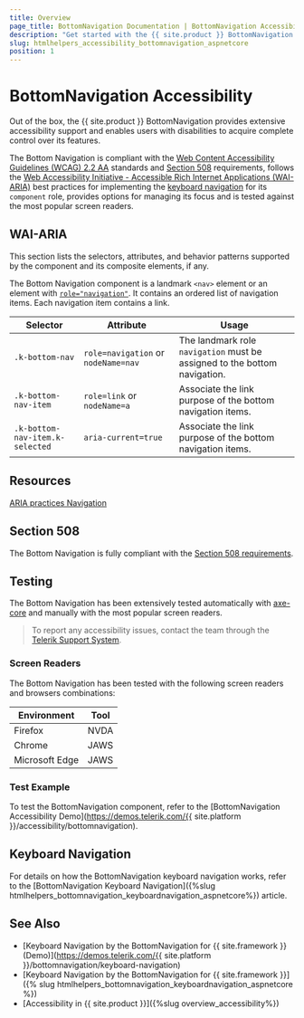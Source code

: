 ```yaml
---
title: Overview
page_title: BottomNavigation Documentation | BottomNavigation Accessibility
description: "Get started with the {{ site.product }} BottomNavigation and learn about its accessibility support for WAI-ARIA, Section 508, and WCAG 2.2."
slug: htmlhelpers_accessibility_bottomnavigation_aspnetcore
position: 1
---
```


# BottomNavigation Accessibility





Out of the box, the {{ site.product }} BottomNavigation provides extensive accessibility support and enables users with disabilities to acquire complete control over its features.


The Bottom Navigation is compliant with the [Web Content Accessibility Guidelines (WCAG) 2.2 AA](https://www.w3.org/TR/WCAG22/) standards and [Section 508](https://www.section508.gov/) requirements, follows the [Web Accessibility Initiative - Accessible Rich Internet Applications (WAI-ARIA)](https://www.w3.org/WAI/ARIA/apg/) best practices for implementing the [keyboard navigation](#keyboard-navigation) for its `component` role, provides options for managing its focus and is tested against the most popular screen readers.

## WAI-ARIA


This section lists the selectors, attributes, and behavior patterns supported by the component and its composite elements, if any.


The Bottom Navigation component is a landmark `<nav>` element or an element with [`role="navigation"`](https://www.w3.org/TR/wai-aria-1.2/#navigation). It contains an ordered list of navigation items. Each navigation item contains a link.


| Selector | Attribute | Usage |
| -------- | --------- | ----- |
| `.k-bottom-nav` | `role=navigation` or `nodeName=nav` | The landmark role `navigation` must be assigned to the bottom navigation. |
| `.k-bottom-nav-item` | `role=link` or `nodeName=a` | Associate the link purpose of the bottom navigation items. |
| `.k-bottom-nav-item.k-selected` | `aria-current=true` | Associate the link purpose of the bottom navigation items. |

## Resources

[ARIA practices Navigation](https://www.w3.org/TR/wai-aria-1.2/#navigation)

## Section 508


The Bottom Navigation is fully compliant with the [Section 508 requirements](http://www.section508.gov/).

## Testing


The Bottom Navigation has been extensively tested automatically with [axe-core](https://github.com/dequelabs/axe-core) and manually with the most popular screen readers.

> To report any accessibility issues, contact the team through the [Telerik Support System](https://www.telerik.com/account/support-center).

### Screen Readers


The Bottom Navigation has been tested with the following screen readers and browsers combinations:

| Environment | Tool |
| ----------- | ---- |
| Firefox | NVDA |
| Chrome | JAWS |
| Microsoft Edge | JAWS |



### Test Example

To test the BottomNavigation component, refer to the [BottomNavigation Accessibility Demo](https://demos.telerik.com/{{ site.platform }}/accessibility/bottomnavigation).

## Keyboard Navigation

For details on how the BottomNavigation keyboard navigation works, refer to the [BottomNavigation Keyboard Navigation]({%slug htmlhelpers_bottomnavigation_keyboardnavigation_aspnetcore%}) article.

## See Also

* [Keyboard Navigation by the BottomNavigation for {{ site.framework }} (Demo)](https://demos.telerik.com/{{ site.platform }}/bottomnavigation/keyboard-navigation)
* [Keyboard Navigation by the BottomNavigation for {{ site.framework }}]({% slug htmlhelpers_bottomnavigation_keyboardnavigation_aspnetcore %})
* [Accessibility in {{ site.product }}]({%slug overview_accessibility%})